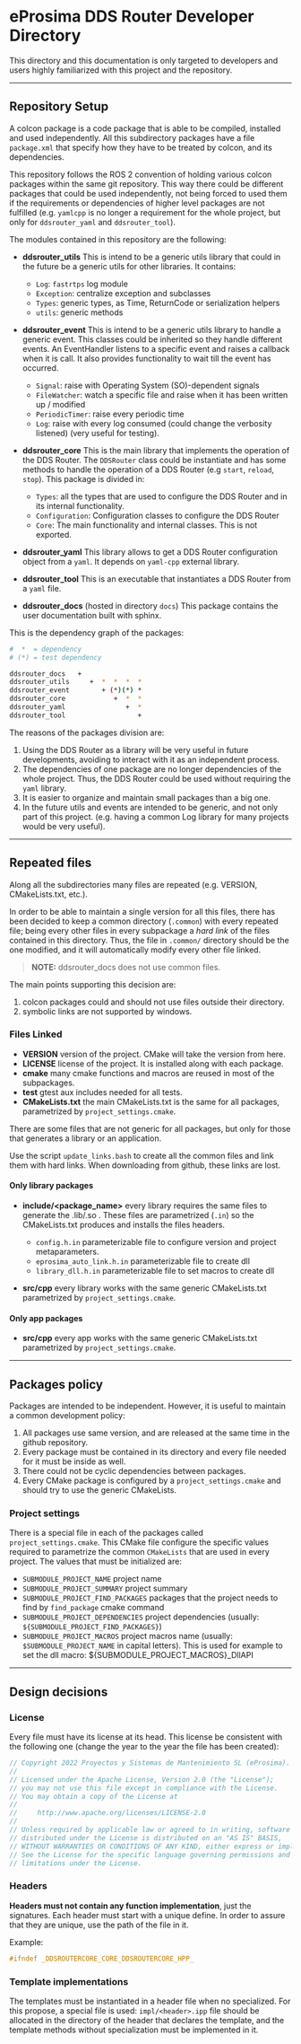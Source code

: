 # eProsima DDS Router Developer Directory

This directory and this documentation is only targeted to developers and users highly familiarized with this
project and the repository.

---

## Repository Setup

A colcon package is a code package that is able to be compiled, installed and used independently.
All this subdirectory packages have a file `package.xml` that specify how they have to be treated by colcon,
and its dependencies.

This repository follows the ROS 2 convention of holding various colcon packages within the same git repository.
This way there could be different packages that could be used independently, not being forced to used them if
the requirements or dependencies of higher level packages are not fulfilled
(e.g. `yamlcpp` is no longer a requirement for the whole project, but only for `ddsrouter_yaml` and `ddsrouter_tool`).

The modules contained in this repository are the following:

* **ddsrouter_utils** This is intend to be a generic utils library that could in the future be a generic utils for
  other libraries. It contains:
  * `Log`: `fastrtps` log module
  * `Exception`: centralize exception and subclasses
  * `Types`: generic types, as Time, ReturnCode or serialization helpers
  * `utils`: generic methods

* **ddsrouter_event** This is intend to be a generic utils library to handle a generic event. This classes could be
  inherited so they handle different events.
  An EventHandler listens to a specific event and raises a callback when it is call.
  It also provides functionality to wait till the event has occurred.
  * `Signal`: raise with Operating System (SO)-dependent signals
  * `FileWatcher`: watch a specific file and raise when it has been written up / modified
  * `PeriodicTimer`: raise every periodic time
  * `Log`: raise with every log consumed (could change the verbosity listened) (very useful for testing).

* **ddsrouter_core** This is the main library that implements the operation of the DDS Router.
  The `DDSRouter` class could be instantiate and has some methods to handle the operation of a DDS Router
  (e.g `start`, `reload`, `stop`).
  This package is divided in:
  * `Types`: all the types that are used to configure the DDS Router and in its internal functionality.
  * `Configuration`: Configuration classes to configure the DDS Router
  * `Core`: The main functionality and internal classes. This is not exported.

* **ddsrouter_yaml** This library allows to get a DDS Router configuration object from a `yaml`.
  It depends on `yaml-cpp` external library.

* **ddsrouter_tool** This is an executable that instantiates a DDS Router from a `yaml` file.

* **ddsrouter_docs** (hosted in directory `docs`)
  This package contains the user documentation built with sphinx.

This is the dependency graph of the packages:

```sh
#  *  = dependency
# (*) = test dependency

ddsrouter_docs   +
ddsrouter_utils     +  *  *  *  *
ddsrouter_event        + (*)(*) *
ddsrouter_core            +  *  *
ddsrouter_yaml               +  *
ddsrouter_tool                  +
```

The reasons of the packages division are:

1. Using the DDS Router as a library will be very useful in future developments, avoiding to interact with it as an
  independent process.
1. The dependencies of one package are no longer dependencies of the whole project.
  Thus, the DDS Router could be used without requiring the `yaml` library.
1. It is easier to organize and maintain small packages than a big one.
1. In the future utils and events are intended to be generic, and not only part of this project.
  (e.g. having a common Log library for many projects would be very useful).

---

## Repeated files

Along all the subdirectories many files are repeated (e.g. VERSION, CMakeLists.txt, etc.).

In order to be able to maintain a single version for all this files, there has been decided to keep a common directory
(`.common`) with every repeated file;
being every other files in every subpackage a *hard link* of the files contained in this directory.
Thus, the file in `.common/` directory should be the one modified, and it will automatically modify every other
file linked.

> **NOTE:**  ddsrouter_docs does not use common files.

The main points supporting this decision are:

1. colcon packages could and should not use files outside their directory.
1. symbolic links are not supported by windows.

### Files Linked

* **VERSION** version of the project. CMake will take the version from here.
* **LICENSE** license of the project. It is installed along with each package.
* **cmake** many cmake functions and macros are reused in most of the subpackages.
* **test** gtest aux includes needed for all tests.
* **CMakeLists.txt** the main CMakeLists.txt is the same for all packages, parametrized by `project_settings.cmake`.

There are some files that are not generic for all packages, but only for those that generates a library
or an application.

Use the script `update_links.bash` to create all the common files and link them with hard links.
When downloading from github, these links are lost.

#### Only library packages

* **include/<package_name>** every library requires the same files to generate the .lib/.so . These files are parametrized (`.in`)
  so the CMakeLists.txt produces and installs the files headers.
  * `config.h.in` parameterizable file to configure version and project metaparameters.
  * `eprosima_auto_link.h.in` parameterizable file to create dll
  * `library_dll.h.in` parameterizable file to set macros to create dll

* **src/cpp** every library works with the same generic CMakeLists.txt parametrized by `project_settings.cmake`.

#### Only app packages

* **src/cpp** every app works with the same generic CMakeLists.txt parametrized by `project_settings.cmake`.

---

## Packages policy

Packages are intended to be independent.
However, it is useful to maintain a common development policy:

1. All packages use same version, and are released at the same time in the github repository.
1. Every package must be contained in its directory and every file needed for it must be inside as well.
1. There could not be cyclic dependencies between packages.
1. Every CMake package is configured by a `project_settings.cmake` and should try to use the generic CMakeLists.

### Project settings

There is a special file in each of the packages called `project_settings.cmake`.
This CMake file configure the specific values required to parametrize the common `CMakeLists` that are used in every
project.
The values that must be initialized are:

* `SUBMODULE_PROJECT_NAME` project name
* `SUBMODULE_PROJECT_SUMMARY` project summary
* `SUBMODULE_PROJECT_FIND_PACKAGES` packages that the project needs to find by `find_package` cmake command
* `SUBMODULE_PROJECT_DEPENDENCIES` project dependencies (usually: `${SUBMODULE_PROJECT_FIND_PACKAGES}`)
* `SUBMODULE_PROJECT_MACROS` project macros name (usually: `$SUBMODULE_PROJECT_NAME` in capital letters). This is used for example to set the dll macro: ${SUBMODULE_PROJECT_MACROS}_DllAPI

---

## Design decisions

### License

Every file must have its license at its head.
This license be consistent with the following one (change the year to the year the file has been created):

```cpp
// Copyright 2022 Proyectos y Sistemas de Mantenimiento SL (eProsima).
//
// Licensed under the Apache License, Version 2.0 (the "License");
// you may not use this file except in compliance with the License.
// You may obtain a copy of the License at
//
//     http://www.apache.org/licenses/LICENSE-2.0
//
// Unless required by applicable law or agreed to in writing, software
// distributed under the License is distributed on an "AS IS" BASIS,
// WITHOUT WARRANTIES OR CONDITIONS OF ANY KIND, either express or implied.
// See the License for the specific language governing permissions and
// limitations under the License.
```

### Headers

**Headers must not contain any function implementation**, just the signatures.
Each header must start with a unique define.
In order to assure that they are unique, use the path of the file in it.

Example:

```cpp
#ifndef _DDSROUTERCORE_CORE_DDSROUTERCORE_HPP_
```

### Template implementations

The templates must be instantiated in a header file when no specialized.
For this propose, a special file is used:
`impl/<header>.ipp` file should be allocated in the directory of the header that declares the template,
and the template methods without specialization must be implemented in it.
